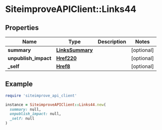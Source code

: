 # SiteimproveAPIClient::Links44

## Properties

| Name | Type | Description | Notes |
| ---- | ---- | ----------- | ----- |
| **summary** | [**LinksSummary**](LinksSummary.md) |  | [optional] |
| **unpublish_impact** | [**Href220**](Href220.md) |  | [optional] |
| **_self** | [**Href8**](Href8.md) |  | [optional] |

## Example

```ruby
require 'siteimprove_api_client'

instance = SiteimproveAPIClient::Links44.new(
  summary: null,
  unpublish_impact: null,
  _self: null
)
```

